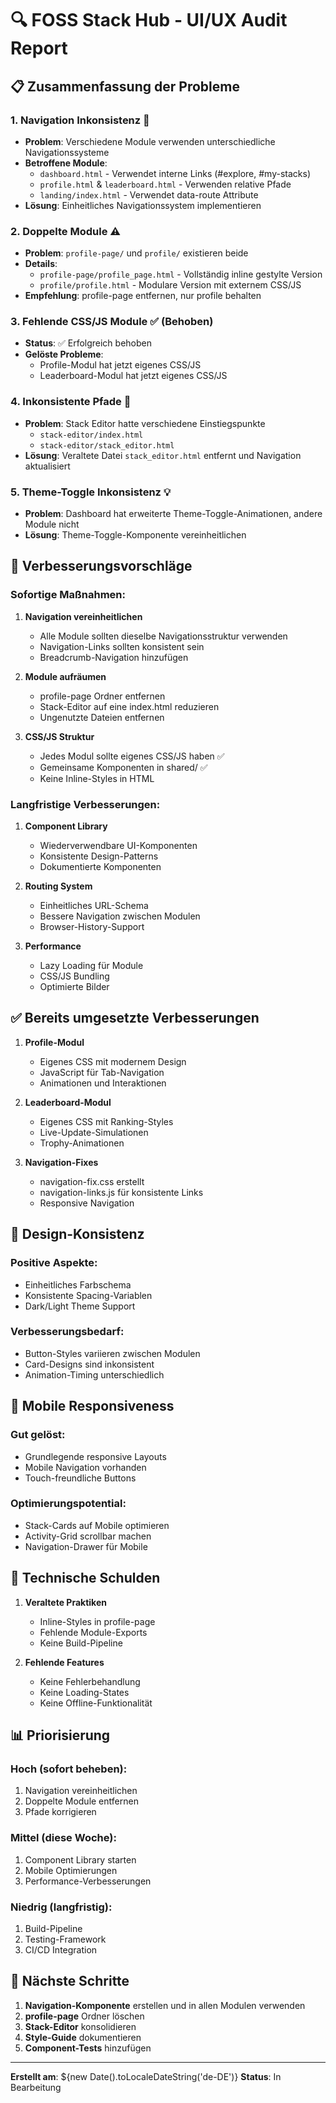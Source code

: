# 🔍 FOSS Stack Hub - UI/UX Audit Report

## 📋 Zusammenfassung der Probleme

### 1. **Navigation Inkonsistenz** 🚨
- **Problem**: Verschiedene Module verwenden unterschiedliche Navigationssysteme
- **Betroffene Module**:
  - `dashboard.html` - Verwendet interne Links (#explore, #my-stacks)
  - `profile.html` & `leaderboard.html` - Verwenden relative Pfade
  - `landing/index.html` - Verwendet data-route Attribute
- **Lösung**: Einheitliches Navigationssystem implementieren

### 2. **Doppelte Module** ⚠️
- **Problem**: `profile-page/` und `profile/` existieren beide
- **Details**: 
  - `profile-page/profile_page.html` - Vollständig inline gestylte Version
  - `profile/profile.html` - Modulare Version mit externem CSS/JS
- **Empfehlung**: profile-page entfernen, nur profile behalten

### 3. **Fehlende CSS/JS Module** ✅ (Behoben)
- **Status**: ✅ Erfolgreich behoben
- **Gelöste Probleme**:
  - Profile-Modul hat jetzt eigenes CSS/JS
  - Leaderboard-Modul hat jetzt eigenes CSS/JS

### 4. **Inkonsistente Pfade** 🔧
- **Problem**: Stack Editor hatte verschiedene Einstiegspunkte
  - `stack-editor/index.html`
  - `stack-editor/stack_editor.html`
- **Lösung**: Veraltete Datei `stack_editor.html` entfernt und Navigation aktualisiert

### 5. **Theme-Toggle Inkonsistenz** 💡
- **Problem**: Dashboard hat erweiterte Theme-Toggle-Animationen, andere Module nicht
- **Lösung**: Theme-Toggle-Komponente vereinheitlichen

## 🎯 Verbesserungsvorschläge

### Sofortige Maßnahmen:
1. **Navigation vereinheitlichen**
   - Alle Module sollten dieselbe Navigationsstruktur verwenden
   - Navigation-Links sollten konsistent sein
   - Breadcrumb-Navigation hinzufügen

2. **Module aufräumen**
   - profile-page Ordner entfernen
   - Stack-Editor auf eine index.html reduzieren
   - Ungenutzte Dateien entfernen

3. **CSS/JS Struktur**
   - Jedes Modul sollte eigenes CSS/JS haben ✅
   - Gemeinsame Komponenten in shared/ ✅
   - Keine Inline-Styles in HTML

### Langfristige Verbesserungen:
1. **Component Library**
   - Wiederverwendbare UI-Komponenten
   - Konsistente Design-Patterns
   - Dokumentierte Komponenten

2. **Routing System**
   - Einheitliches URL-Schema
   - Bessere Navigation zwischen Modulen
   - Browser-History-Support

3. **Performance**
   - Lazy Loading für Module
   - CSS/JS Bundling
   - Optimierte Bilder

## ✅ Bereits umgesetzte Verbesserungen

1. **Profile-Modul**
   - Eigenes CSS mit modernem Design
   - JavaScript für Tab-Navigation
   - Animationen und Interaktionen

2. **Leaderboard-Modul**
   - Eigenes CSS mit Ranking-Styles
   - Live-Update-Simulationen
   - Trophy-Animationen

3. **Navigation-Fixes**
   - navigation-fix.css erstellt
   - navigation-links.js für konsistente Links
   - Responsive Navigation

## 🎨 Design-Konsistenz

### Positive Aspekte:
- Einheitliches Farbschema
- Konsistente Spacing-Variablen
- Dark/Light Theme Support

### Verbesserungsbedarf:
- Button-Styles variieren zwischen Modulen
- Card-Designs sind inkonsistent
- Animation-Timing unterschiedlich

## 📱 Mobile Responsiveness

### Gut gelöst:
- Grundlegende responsive Layouts
- Mobile Navigation vorhanden
- Touch-freundliche Buttons

### Optimierungspotential:
- Stack-Cards auf Mobile optimieren
- Activity-Grid scrollbar machen
- Navigation-Drawer für Mobile

## 🔧 Technische Schulden

1. **Veraltete Praktiken**
   - Inline-Styles in profile-page
   - Fehlende Module-Exports
   - Keine Build-Pipeline

2. **Fehlende Features**
   - Keine Fehlerbehandlung
   - Keine Loading-States
   - Keine Offline-Funktionalität

## 📊 Priorisierung

### Hoch (sofort beheben):
1. Navigation vereinheitlichen
2. Doppelte Module entfernen
3. Pfade korrigieren

### Mittel (diese Woche):
1. Component Library starten
2. Mobile Optimierungen
3. Performance-Verbesserungen

### Niedrig (langfristig):
1. Build-Pipeline
2. Testing-Framework
3. CI/CD Integration

## 🚀 Nächste Schritte

1. **Navigation-Komponente** erstellen und in allen Modulen verwenden
2. **profile-page** Ordner löschen
3. **Stack-Editor** konsolidieren
4. **Style-Guide** dokumentieren
5. **Component-Tests** hinzufügen

---

**Erstellt am**: ${new Date().toLocaleDateString('de-DE')}
**Status**: In Bearbeitung